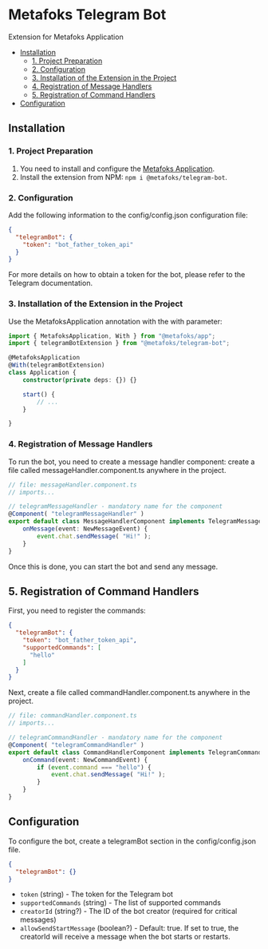 # Metafoks Telegram Bot

Extension for Metafoks Application

- [Installation](#installation)
    - [1. Project Preparation](#1-project-preparation)
    - [2. Configuration](#2-configuration)
    - [3. Installation of the Extension in the Project](#3-installation-of-the-extension-in-the-project)
    - [4. Registration of Message Handlers](#4-registration-of-message-handlers)
    - [5. Registration of Command Handlers](#5-registration-of-command-handlers)
- [Configuration](#configuration)

## Installation

### 1. Project Preparation

1. You need to install and configure the [Metafoks Application](https://github.com/Meatafoks/Application).
2. Install the extension from NPM: `npm i @metafoks/telegram-bot`.

### 2. Configuration

Add the following information to the config/config.json configuration file:

```json
{
  "telegramBot": {
    "token": "bot_father_token_api"
  }
}
```

For more details on how to obtain a token for the bot, please refer to the Telegram documentation.

### 3. Installation of the Extension in the Project

Use the MetafoksApplication annotation with the with parameter:

```typescript
import { MetafoksApplication, With } from "@metafoks/app";
import { telegramBotExtension } from "@metafoks/telegram-bot";

@MetafoksApplication
@With(telegramBotExtension)
class Application {
    constructor(private deps: {}) {}

    start() {
        // ...
    }

}
```

### 4. Registration of Message Handlers

To run the bot, you need to create a message handler component: create a file called messageHandler.component.ts
anywhere in the project.

```typescript
// file: messageHandler.component.ts
// imports...

// telegramMessageHandler - mandatory name for the component
@Component( "telegramMessageHandler" )
export default class MessageHandlerComponent implements TelegramMessageHandler {
    onMessage(event: NewMessageEvent) {
        event.chat.sendMessage( "Hi!" );
    }
}
```

Once this is done, you can start the bot and send any message.

## 5. Registration of Command Handlers

First, you need to register the commands:

```json
{
  "telegramBot": {
    "token": "bot_father_token_api",
    "supportedCommands": [
      "hello"
    ]
  }
}
```

Next, create a file called commandHandler.component.ts anywhere in the project.

```typescript
// file: commandHandler.component.ts
// imports...

// telegramCommandHandler - mandatory name for the component
@Component( "telegramCommandHandler" )
export default class CommandHandlerComponent implements TelegramCommandHandler {
    onCommand(event: NewCommandEvent) {
        if (event.command === "hello") {
            event.chat.sendMessage( "Hi!" );
        }
    }
}
```

## Configuration

To configure the bot, create a telegramBot section in the config/config.json file.

```json
{
  "telegramBot": {}
}
```

- `token` (string) - The token for the Telegram bot
- `supportedCommands` (string) - The list of supported commands
- `creatorId` (string?) - The ID of the bot creator (required for critical messages)
- `allowSendStartMessage` (boolean?) - Default: true. If set to true, the creatorId will receive a message when the bot
  starts or restarts.